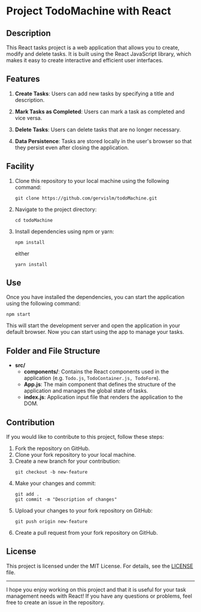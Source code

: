 # Project TodoMachine with React

## Description

This React tasks project is a web application that allows you to create, modify and delete tasks. It is built using the React JavaScript library, which makes it easy to create interactive and efficient user interfaces.

## Features

1. **Create Tasks**: Users can add new tasks by specifying a title and description.

2. **Mark Tasks as Completed**: Users can mark a task as completed and vice versa.

3. **Delete Tasks**: Users can delete tasks that are no longer necessary.

4. **Data Persistence**: Tasks are stored locally in the user's browser so that they persist even after closing the application.

## Facility

1. Clone this repository to your local machine using the following command:

    ```
    git clone https://github.com/gervislm/todoMachine.git
    ```

2. Navigate to the project directory:

    ```
    cd todoMachine
    ```

3. Install dependencies using npm or yarn:

    ```
    npm install
    ```

    either

    ```
    yarn install
    ```

## Use

Once you have installed the dependencies, you can start the application using the following command:

```
npm start
```

This will start the development server and open the application in your default browser. Now you can start using the app to manage your tasks.

## Folder and File Structure

- **src/**
   - **components/**: Contains the React components used in the application (e.g. `Todo.js`, `TodoContainer.js, TodoForm`).
   - **App.js**: The main component that defines the structure of the application and manages the global state of tasks.
   - **index.js**: Application input file that renders the application to the DOM.

## Contribution

If you would like to contribute to this project, follow these steps:

1. Fork the repository on GitHub.
2. Clone your fork repository to your local machine.
3. Create a new branch for your contribution:
    ```
    git checkout -b new-feature
    ```
4. Make your changes and commit:
    ```
    git add .
    git commit -m "Description of changes"
    ```
5. Upload your changes to your fork repository on GitHub:
    ```
    git push origin new-feature
    ```
6. Create a pull request from your fork repository on GitHub.

## License

This project is licensed under the MIT License. For details, see the [LICENSE](LICENSE) file.

---

I hope you enjoy working on this project and that it is useful for your task management needs with React! If you have any questions or problems, feel free to create an issue in the repository.

